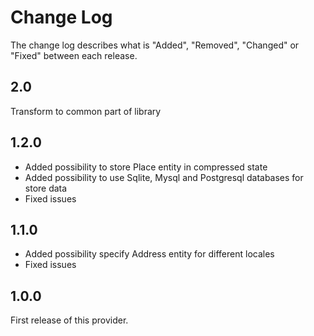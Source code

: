 # Change Log

The change log describes what is "Added", "Removed", "Changed" or "Fixed" between each release.

## 2.0

Transform to common part of library

## 1.2.0

+ Added possibility to store Place entity in compressed state
+ Added possibility to use Sqlite, Mysql and Postgresql databases for store data
+ Fixed issues

## 1.1.0

+ Added possibility specify Address entity for different locales
+ Fixed issues

## 1.0.0

First release of this provider.
